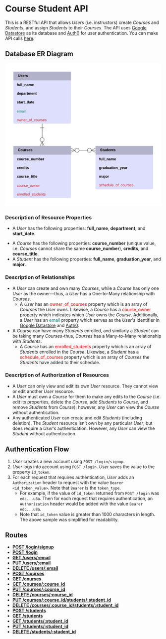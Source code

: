 # Course Student API

This is a RESTful API that allows *Users* (i.e. instructors) create *Courses* and *Students*, and assign *Students* to their *Courses*. The API uses [Google Datastore](https://cloud.google.com/datastore/) as its database and [Auth0](https://auth0.com/) for user authentication. You can make API calls [here](https://cs493-final-project-derrick.appspot.com/).

## Database ER Diagram
<div align="center">
    <img src="er_diagram.png" width="600">
</div>

### Description of Resource Properties
* A *User* has the following properties: **full_name**, **department**, and **start_date**.
-   A *Course* has the following properties:  **course_number** (unique value, i.e. *Courses* cannot share the same **course_number**), **credits**, and **course_title**.
-   A *Student* has the following properties: **full_name**, **graduation_year**, and **major**.

### Description of Relationships
* A *User* can create and own many *Courses*, while a *Course* has only one *User* as the owner—thus, a *User* has a One-to-Many relationship with *Courses*.
  * A *User* has an <span style="color:red">owner_of_courses</span> property which is an array of *Courses* the *User* owns. Likewise, a *Course* has a <span style="color:red">course_owner</span> property which indicates which *User* owns the *Course*. Additionally, a *User* has an <span style="color:teal">email</span> property which serves as the *User's* identifier in [Google Datastore](https://cloud.google.com/datastore/) and [Auth0](https://auth0.com/).
* A *Course* can have many *Students* enrolled, and similarly a *Student* can be taking many *Courses*-thus, *Courses* has a Many-to-Many relationship with *Students*.
  * A *Course* has an <span style="color:red">enrolled_students</span> property which is an array of *Students* enrolled in the *Course*. Likewise, a *Student* has a <span style="color:red">schedule_of_courses</span> property which is an array of *Courses* the *Students* have added to their schedule.

### Description of Authorization of Resources
* A *User* can only view and edit its own *User* resource. They cannot view or edit another *User* resource.
* A *User* must own a *Course* for them to make any edits to the *Course* (i.e. edit its properties, delete the *Course*, add *Students* to *Course*, and remove *Students* from *Course*); however, any *User* can view the *Course* without authentication.
* Any authenticated *User* can create and edit *Students* (including deletion). The *Student* resource isn’t own by any particular *User*, but does require a *User’s* authentication. However, any *User* can view the *Student* without authentication.

## Authentication Flow
1. *User* creates a new account using `POST /login/signup`.
2. *User* logs into account using `POST /login`. *User* saves the value to the property `id_token`.
3. For each request that requires authentication, *User* adds an `Authorization` header to request with the value `Bearer <id_token_value>`. Note that `Bearer` is the `token_type`.
    * For example, if the value of `id_token` returned from `POST /login` was `edc...u8a`. Then for each request that requires authentication, an `Authorization` header would be added with the value `Bearer edc...u8a`.
    * Note that `id_token` value is greater than 1000 characters in length. The above sample was simplified for readability.

## Routes
* [**POST /login/signup**](https://liderrick.github.io/course-student-api/documentation.htm#POST-login-signup)
* [**POST /login**](https://liderrick.github.io/course-student-api/documentation.htm#POST-login)
* [**GET /users/:email**](https://liderrick.github.io/course-student-api/documentation.htm#GET-users-email)
* [**PUT /users/:email**](https://liderrick.github.io/course-student-api/documentation.htm#PUT-users-email)
* [**DELETE /users/:email**](https://liderrick.github.io/course-student-api/documentation.htm#DELETE-users-email)
* [**POST /courses**](https://liderrick.github.io/course-student-api/documentation.htm#POST-courses)
* [**GET /courses**](https://liderrick.github.io/course-student-api/documentation.htm#GET-courses)
* [**GET /courses/:course_id**](https://liderrick.github.io/course-student-api/documentation.htm#GET-courses-course_id)
* [**PUT /courses/:course_id**](https://liderrick.github.io/course-student-api/documentation.htm#PUT-courses-course_id)
* [**DELETE /courses/:course_id**](https://liderrick.github.io/course-student-api/documentation.htm#DELETE-courses-course_id)
* [**PUT /courses/:course_id/students/:student_id**](https://liderrick.github.io/course-student-api/documentation.htm#PUT-courses-course_id-students-student_id)
* [**DELETE /courses/:course_id/students/:student_id**](https://liderrick.github.io/course-student-api/documentation.htm#DELETE-courses-course_id-students-student_id)
* [**POST /students**](https://liderrick.github.io/course-student-api/documentation.htm#POST-students)
* [**GET /students**](https://liderrick.github.io/course-student-api/documentation.htm#GET-students)
* [**GET /students/:student_id**](https://liderrick.github.io/course-student-api/documentation.htm#GET-students-student_id)
* [**PUT /students/:student_id**](https://liderrick.github.io/course-student-api/documentation.htm#PUT-students-student_id)
* [**DELETE /students/:student_id**](https://liderrick.github.io/course-student-api/documentation.htm#DELETE-students-student_id)

